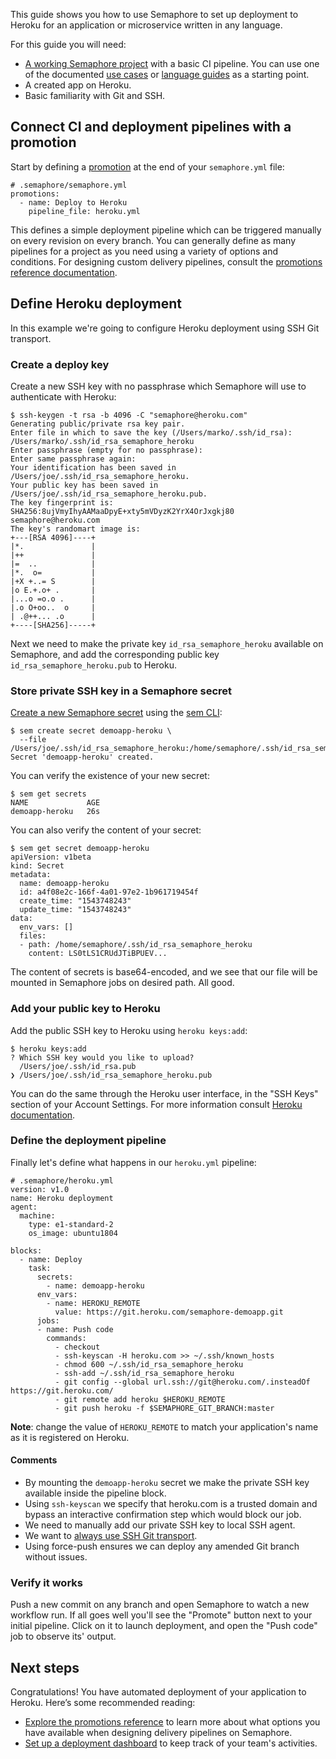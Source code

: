 This guide shows you how to use Semaphore to set up deployment to Heroku
for an application or microservice written in any language.

For this guide you will need:

- [A working Semaphore project][create-project] with a basic CI pipeline.
You can use one of the documented [use cases][use-cases] or
[language guides][language-guides] as a starting point.
- A created app on Heroku.
- Basic familiarity with Git and SSH.

## Connect CI and deployment pipelines with a promotion

Start by defining a [promotion][promotions-intro] at the end of your
`semaphore.yml` file:

<pre><code class="language-yaml"># .semaphore/semaphore.yml
promotions:
  - name: Deploy to Heroku
    pipeline_file: heroku.yml
</code></pre>

This defines a simple deployment pipeline which can be triggered manually
on every revision on every branch. You can generally define as many pipelines
for a project as you need using a variety of options and conditions.
For designing custom delivery pipelines, consult the
[promotions reference documentation][promotions-ref].

## Define Heroku deployment

In this example we're going to configure Heroku deployment using SSH Git
transport.

### Create a deploy key

Create a new SSH key with no passphrase which Semaphore will use to
authenticate with Heroku:

<pre><code class="language-console">$ ssh-keygen -t rsa -b 4096 -C "semaphore@heroku.com"
Generating public/private rsa key pair.
Enter file in which to save the key (/Users/marko/.ssh/id_rsa): /Users/marko/.ssh/id_rsa_semaphore_heroku
Enter passphrase (empty for no passphrase):
Enter same passphrase again:
Your identification has been saved in /Users/joe/.ssh/id_rsa_semaphore_heroku.
Your public key has been saved in /Users/joe/.ssh/id_rsa_semaphore_heroku.pub.
The key fingerprint is:
SHA256:8ujVmyIhyAAMaaDpyE+xty5mVDyzK2YrX4OrJxgkj80 semaphore@heroku.com
The key's randomart image is:
+---[RSA 4096]----+
|*.               |
|++               |
|=  ..            |
|*.  o=           |
|+X +..= S        |
|o E.+.o+ .       |
|...o =o.o .      |
|.o O+oo..  o     |
| .@++... .o      |
+----[SHA256]-----+
</code></pre>

Next we need to make the private key `id_rsa_semaphore_heroku` available on
Semaphore, and add the corresponding public key `id_rsa_semaphore_heroku.pub`
to Heroku.

### Store private SSH key in a Semaphore secret

[Create a new Semaphore secret][secrets-guide] using the [sem CLI][sem-create-ref]:

<pre><code class="language-console">$ sem create secret demoapp-heroku \
  --file /Users/joe/.ssh/id_rsa_semaphore_heroku:/home/semaphore/.ssh/id_rsa_semaphore_heroku
Secret 'demoapp-heroku' created.
</code></pre>

You can verify the existence of your new secret:

<pre><code class="language-console">$ sem get secrets
NAME             AGE
demoapp-heroku   26s
</code></pre>

You can also verify the content of your secret:

<pre><code class="language-console">$ sem get secret demoapp-heroku
apiVersion: v1beta
kind: Secret
metadata:
  name: demoapp-heroku
  id: a4f08e2c-166f-4a01-97e2-1b961719454f
  create_time: "1543748243"
  update_time: "1543748243"
data:
  env_vars: []
  files:
  - path: /home/semaphore/.ssh/id_rsa_semaphore_heroku
    content: LS0tLS1CRUdJTiBPUEV...
</code></pre>

The content of secrets is base64-encoded, and we see that our file will be
mounted in Semaphore jobs on desired path. All good.

### Add your public key to Heroku

Add the public SSH key to Heroku using `heroku keys:add`:

<pre><code class="language-console">$ heroku keys:add
? Which SSH key would you like to upload?
  /Users/joe/.ssh/id_rsa.pub
❯ /Users/joe/.ssh/id_rsa_semaphore_heroku.pub
</code></pre>

You can do the same through the Heroku user interface, in the "SSH Keys"
section of your Account Settings. For more information consult
[Heroku documentation][heroku-keys].

### Define the deployment pipeline

Finally let's define what happens in our `heroku.yml` pipeline:

<pre><code class="language-yaml"># .semaphore/heroku.yml
version: v1.0
name: Heroku deployment
agent:
  machine:
    type: e1-standard-2
    os_image: ubuntu1804

blocks:
  - name: Deploy
    task:
      secrets:
        - name: demoapp-heroku
      env_vars:
        - name: HEROKU_REMOTE
          value: https://git.heroku.com/semaphore-demoapp.git
      jobs:
      - name: Push code
        commands:
          - checkout
          - ssh-keyscan -H heroku.com >> ~/.ssh/known_hosts
          - chmod 600 ~/.ssh/id_rsa_semaphore_heroku
          - ssh-add ~/.ssh/id_rsa_semaphore_heroku
          - git config --global url.ssh://git@heroku.com/.insteadOf https://git.heroku.com/
          - git remote add heroku $HEROKU_REMOTE
          - git push heroku -f $SEMAPHORE_GIT_BRANCH:master
</code></pre>

**Note**: change the value of `HEROKU_REMOTE` to match your application's
name as it is registered on Heroku.

#### Comments

- By mounting the `demoapp-heroku` secret we make the private SSH key available
inside the pipeline block.
- Using `ssh-keyscan` we specify that heroku.com is a trusted domain and bypass
an interactive confirmation step which would block our job.
- We need to manually add our private SSH key to local SSH agent.
- We want to [always use SSH Git transport][heroku-ssh-git].
- Using force-push ensures we can deploy any amended Git branch without issues.

### Verify it works

Push a new commit on any branch and open Semaphore to watch a new workflow run.
If all goes well you'll see the "Promote" button next to your initial pipeline.
Click on it to launch deployment, and open the "Push code" job to observe its'
output.

## Next steps

Congratulations! You have automated deployment of your application to Heroku.
Here’s some recommended reading:

- [Explore the promotions reference][promotions-ref] to learn more about what
options you have available when designing delivery pipelines on Semaphore.
- [Set up a deployment dashboard][deployment-dashboards] to keep track of
your team's activities.

[create-project]: https://docs.semaphoreci.com/article/63-your-first-project
[use-cases]: https://docs.semaphoreci.com/category/59-use-cases
[language-guides]: https://docs.semaphoreci.com/category/58-programming-languages
[promotions-ref]: https://docs.semaphoreci.com/article/50-pipeline-yaml#promotions
[promotions-intro]: https://docs.semaphoreci.com/article/67-deploying-with-promotions
[secrets-guide]: https://docs.semaphoreci.com/article/66-environment-variables-and-secrets
[sem-create-ref]: https://docs.semaphoreci.com/article/53-sem-reference#sem-create
[heroku-keys]: https://devcenter.heroku.com/articles/keys
[heroku-ssh-git]: https://devcenter.heroku.com/articles/git#ssh-git-transport
[deployment-dashboards]: https://docs.semaphoreci.com/article/101-deployment-dashboards
